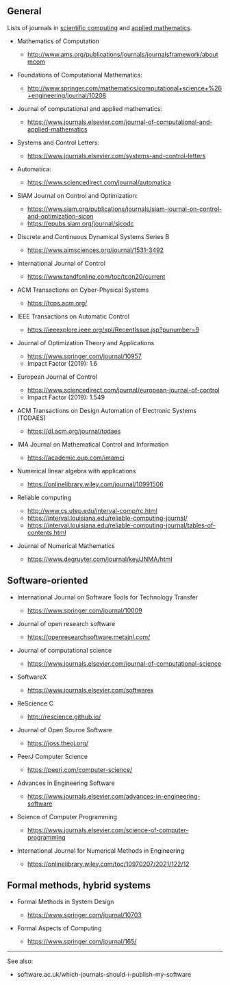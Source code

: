 ## General

Lists of journals in [scientific computing](https://en.wikipedia.org/wiki/Computational_science) and [applied mathematics](https://en.wikipedia.org/wiki/Applied_mathematics).

- Mathematics of Computation
    - http://www.ams.org/publications/journals/journalsframework/aboutmcom

- Foundations of Computational Mathematics:
    - http://www.springer.com/mathematics/computational+science+%26+engineering/journal/10208

- Journal of computational and applied mathematics:
    - https://www.journals.elsevier.com/journal-of-computational-and-applied-mathematics

- Systems and Control Letters:
    - https://www.journals.elsevier.com/systems-and-control-letters

- Automatica:
     - https://www.sciencedirect.com/journal/automatica

- SIAM Journal on Control and Optimization:
     - https://www.siam.org/publications/journals/siam-journal-on-control-and-optimization-sicon
     - https://epubs.siam.org/journal/sjcodc

- Discrete and Continuous Dynamical Systems Series B
    - https://www.aimsciences.org/journal/1531-3492

- International Journal of Control
    - https://www.tandfonline.com/toc/tcon20/current

- ACM Transactions on Cyber-Physical Systems
    - https://tcps.acm.org/

- IEEE Transactions on Automatic Control
    - https://ieeexplore.ieee.org/xpl/RecentIssue.jsp?punumber=9

- Journal of Optimization Theory and Applications
    - https://www.springer.com/journal/10957
    - Impact Factor (2019): 1.6

- European Journal of Control
    - https://www.sciencedirect.com/journal/european-journal-of-control
    - Impact Factor (2019): 1.549

- ACM Transactions on Design Automation of Electronic Systems (TODAES)
    - https://dl.acm.org/journal/todaes

- IMA Journal on Mathematical Control and Information
    - https://academic.oup.com/imamci

- Numerical linear algebra with applications
    - https://onlinelibrary.wiley.com/journal/10991506

- Reliable computing
    - http://www.cs.utep.edu/interval-comp/rc.html
    - https://interval.louisiana.edu/reliable-computing-journal/
    - https://interval.louisiana.edu/reliable-computing-journal/tables-of-contents.html

- Journal of Numerical Mathematics

    - https://www.degruyter.com/journal/key/JNMA/html

## Software-oriented

- International Journal on Software Tools for Technology Transfer
    - https://www.springer.com/journal/10009

- Journal of open research software
    - https://openresearchsoftware.metajnl.com/

- Journal of computational science
    - https://www.journals.elsevier.com/journal-of-computational-science

- SoftwareX
    - https://www.journals.elsevier.com/softwarex

- ReScience C
    - http://rescience.github.io/
    
    
- Journal of Open Source Software
    - https://joss.theoj.org/

- PeerJ Computer Science
    - https://peerj.com/computer-science/

- Advances in Engineering Software
    - https://www.journals.elsevier.com/advances-in-engineering-software

-  Science of Computer Programming
    - https://www.journals.elsevier.com/science-of-computer-programming
    
- International Journal for Numerical Methods in Engineering
   - https://onlinelibrary.wiley.com/toc/10970207/2021/122/12
 
## Formal methods, hybrid systems
 
- Formal Methods in System Design
    - https://www.springer.com/journal/10703


- Formal Aspects of Computing
    - https://www.springer.com/journal/165/


---
    
    
See also:

- software.ac.uk/which-journals-should-i-publish-my-software
